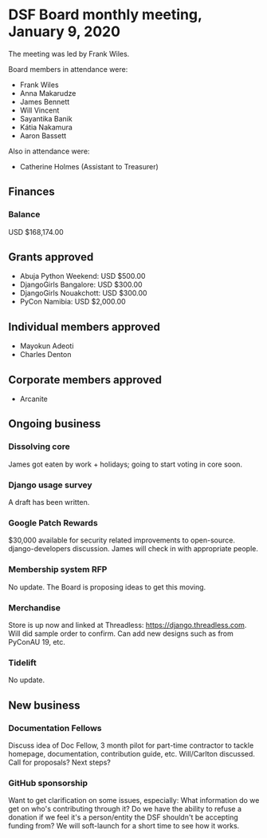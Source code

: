 # DSF Board monthly meeting, January 9, 2020

The meeting was led by Frank Wiles.

Board members in attendance were:

- Frank Wiles
- Anna Makarudze
- James Bennett
- Will Vincent
- Sayantika Banik
- Kátia Nakamura
- Aaron Bassett

Also in attendance were:

- Catherine Holmes (Assistant to Treasurer)

## Finances

### Balance

USD $168,174.00

## Grants approved

- Abuja Python Weekend: USD $500.00
- DjangoGirls Bangalore: USD $300.00
- DjangoGirls Nouakchott: USD $300.00
- PyCon Namibia: USD $2,000.00

## Individual members approved

- Mayokun Adeoti
- Charles Denton

## Corporate members approved

- Arcanite

## Ongoing business

### Dissolving core

James got eaten by work + holidays; going to start voting in core soon.

### Django usage survey

A draft has been written.

### Google Patch Rewards

$30,000 available for security related improvements to open-source. django-developers discussion. James will check in with appropriate people.

### Membership system RFP

No update. The Board is proposing ideas to get this moving.

### Merchandise

Store is up now and linked at Threadless: https://django.threadless.com. Will did sample order to confirm. Can add new designs such as from PyConAU 19, etc.

### Tidelift

No update.

## New business

### Documentation Fellows

Discuss idea of Doc Fellow, 3 month pilot for part-time contractor to tackle homepage, documentation, contribution guide, etc. Will/Carlton discussed. Call for proposals? Next steps?

### GitHub sponsorship

Want to get clarification on some issues, especially: What information do we get on who's contributing through it? Do we have the ability to refuse a donation if we feel it's a person/entity the DSF shouldn't be accepting funding from? We will soft-launch for a short time to see how it works.

